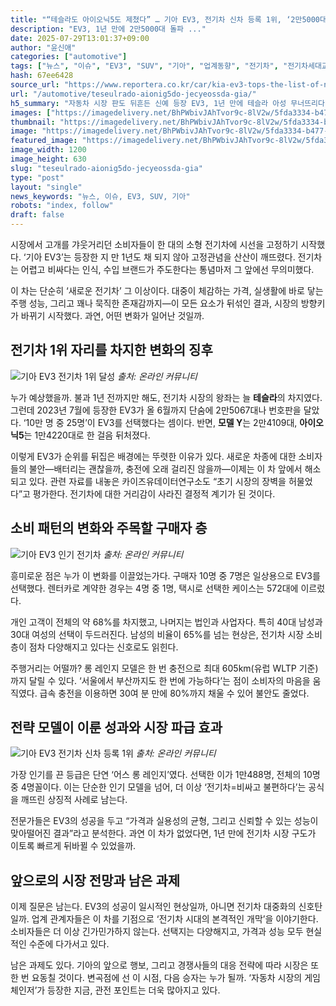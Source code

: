 ```yaml
---
title: "“테슬라도 아이오닉5도 제쳤다” … 기아 EV3, 전기차 신차 등록 1위, ‘2만5000대 돌파’ 인기"
description: "EV3, 1년 만에 2만5000대 돌파 ..."
date: 2025-07-29T13:01:37+09:00
author: "윤신애"
categories: ["automotive"]
tags: ["뉴스", "이슈", "EV3", "SUV", "기아", "업계동향", "전기차", "전기차세대교체", "가성비혁신SUV"]
hash: 67ee6428
source_url: "https://www.reportera.co.kr/car/kia-ev3-tops-the-list-of-new-electric-vehicles/"
url: "/automotive/teseulrado-aionig5do-jecyeossda-gia/"
h5_summary: "자동차 시장 판도 뒤흔든 신예 등장 EV3, 1년 만에 테슬라 아성 무너뜨리다"
images: ["https://imagedelivery.net/BhPWbivJAhTvor9c-8lV2w/5fda3334-b477-4f32-bdb6-2a09ffd8ba00/public", "https://imagedelivery.net/BhPWbivJAhTvor9c-8lV2w/372554e9-c7e9-4a9f-87c1-988237e6f500/public", "https://imagedelivery.net/BhPWbivJAhTvor9c-8lV2w/53561702-164d-4615-c61d-e3475dbee500/public", "https://imagedelivery.net/BhPWbivJAhTvor9c-8lV2w/d96b801a-98c8-4a36-c1bb-d37e3f7f5c00/public"]
thumbnail: "https://imagedelivery.net/BhPWbivJAhTvor9c-8lV2w/5fda3334-b477-4f32-bdb6-2a09ffd8ba00/public"
image: "https://imagedelivery.net/BhPWbivJAhTvor9c-8lV2w/5fda3334-b477-4f32-bdb6-2a09ffd8ba00/public"
featured_image: "https://imagedelivery.net/BhPWbivJAhTvor9c-8lV2w/5fda3334-b477-4f32-bdb6-2a09ffd8ba00/public"
image_width: 1200
image_height: 630
slug: "teseulrado-aionig5do-jecyeossda-gia"
type: "post"
layout: "single"
news_keywords: "뉴스, 이슈, EV3, SUV, 기아"
robots: "index, follow"
draft: false
---
```


시장에서 고개를 갸웃거리던 소비자들이 한 대의 소형 전기차에 시선을 고정하기 시작했다. ‘기아 EV3’는 등장한 지 만 1년도 채 되지 않아 고정관념을 산산이 깨뜨렸다. 전기차는 어렵고 비싸다는 인식, 수입 브랜드가 주도한다는 통념마저 그 앞에선 무의미했다. 

이 차는 단순히 ‘새로운 전기차’ 그 이상이다. 대중이 체감하는 가격, 실생활에 바로 닿는 주행 성능, 그리고 꽤나 묵직한 존재감까지—이 모든 요소가 뒤섞인 결과, 시장의 방향키가 바뀌기 시작했다. 과연, 어떤 변화가 일어난 것일까. 

## 전기차 1위 자리를 차지한 변화의 징후

![기아 EV3 전기차 1위 달성](https://imagedelivery.net/BhPWbivJAhTvor9c-8lV2w/372554e9-c7e9-4a9f-87c1-988237e6f500/public)
*출처: 온라인 커뮤니티*


누가 예상했을까. 불과 1년 전까지만 해도, 전기차 시장의 왕좌는 늘 **테슬라**의 차지였다. 그런데 2023년 7월에 등장한 EV3가 올 6월까지 단숨에 2만5067대나 번호판을 달았다. ‘10만 명 중 25명’이 EV3를 선택했다는 셈이다. 반면, **모델 Y**는 2만4109대, **아이오닉5**는 1만4220대로 한 걸음 뒤처졌다.

이렇게 EV3가 순위를 뒤집은 배경에는 뚜렷한 이유가 있다. 새로운 차종에 대한 소비자들의 불안—배터리는 괜찮을까, 충전에 오래 걸리진 않을까—이제는 이 차 앞에서 해소되고 있다. 관련 자료를 내놓은 카이즈유데이터연구소도 “초기 시장의 장벽을 허물었다”고 평가한다. 전기차에 대한 거리감이 사라진 결정적 계기가 된 것이다.

## 소비 패턴의 변화와 주목할 구매자 층

![기아 EV3 인기 전기차](https://imagedelivery.net/BhPWbivJAhTvor9c-8lV2w/d96b801a-98c8-4a36-c1bb-d37e3f7f5c00/public)
*출처: 온라인 커뮤니티*


흥미로운 점은 누가 이 변화를 이끌었는가다. 구매자 10명 중 7명은 일상용으로 EV3를 선택했다. 렌터카로 계약한 경우는 4명 중 1명, 택시로 선택한 케이스는 572대에 이르렀다. 

개인 고객이 전체의 약 68%를 차지했고, 나머지는 법인과 사업자다. 특히 40대 남성과 30대 여성의 선택이 두드러진다. 남성의 비율이 65%를 넘는 현상은, 전기차 시장 소비층이 점차 다양해지고 있다는 신호로도 읽힌다. 

주행거리는 어떨까? 롱 레인지 모델은 한 번 충전으로 최대 605km(유럽 WLTP 기준)까지 달릴 수 있다. ‘서울에서 부산까지도 한 번에 가능하다’는 점이 소비자의 마음을 움직였다. 급속 충전을 이용하면 30여 분 만에 80%까지 채울 수 있어 불안도 줄었다.

## 전략 모델이 이룬 성과와 시장 파급 효과

![기아 EV3 전기차 신차 등록 1위](https://imagedelivery.net/BhPWbivJAhTvor9c-8lV2w/53561702-164d-4615-c61d-e3475dbee500/public)
*출처: 온라인 커뮤니티*


가장 인기를 끈 등급은 단연 ‘어스 롱 레인지’였다. 선택한 이가 1만488명, 전체의 10명 중 4명꼴이다. 이는 단순한 인기 모델을 넘어, 더 이상 ‘전기차=비싸고 불편하다’는 공식을 깨뜨린 상징적 사례로 남는다.

전문가들은 EV3의 성공을 두고 “가격과 실용성의 균형, 그리고 신뢰할 수 있는 성능이 맞아떨어진 결과”라고 분석한다. 과연 이 차가 없었다면, 1년 만에 전기차 시장 구도가 이토록 빠르게 뒤바뀔 수 있었을까. 

## 앞으로의 시장 전망과 남은 과제

이제 질문은 남는다. EV3의 성공이 일시적인 현상일까, 아니면 전기차 대중화의 신호탄일까. 업계 관계자들은 이 차를 기점으로 ‘전기차 시대의 본격적인 개막’을 이야기한다. 소비자들은 더 이상 긴가민가하지 않는다. 선택지는 다양해지고, 가격과 성능 모두 현실적인 수준에 다가서고 있다.

남은 과제도 있다. 기아의 앞으로 행보, 그리고 경쟁사들의 대응 전략에 따라 시장은 또 한 번 요동칠 것이다. 변곡점에 선 이 시점, 다음 승자는 누가 될까. ‘자동차 시장의 게임 체인저’가 등장한 지금, 관전 포인트는 더욱 많아지고 있다.
